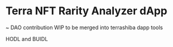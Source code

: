 #  Terra NFT Rarity Analyzer dApp

~ DAO contribution WIP to be merged into terrashiba dapp tools

HODL and BUIDL
